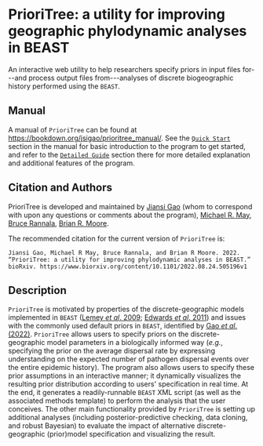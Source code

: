 # PrioriTree: a utility for improving geographic phylodynamic analyses in BEAST
An interactive web utility to help researchers specify priors in input files for---and process output files from---analyses of discrete biogeographic history performed using the `BEAST`.

## Manual
A manual of `PrioriTree` can be found at https://bookdown.org/jsigao/prioritree_manual/.
See the [`Quick Start`](https://bookdown.org/jsigao/prioritree_manual/quick-start.html) section in the manual for basic introduction to the program to get started, and refer to the [`Detailed Guide`](https://bookdown.org/jsigao/prioritree_manual/thorough-guide.html) section there for more detailed explanation and additional features of the program.

## Citation and Authors
PrioriTree is developed and maintained by [Jiansi Gao](mailto:jsigao@gmail.com) (whom to correspond with upon any questions or comments about the program), [Michael R. May](https://rothfelslab.berkeley.edu/home/mike-may/), [Bruce Rannala](http://www.rannala.org/), [Brian R. Moore](http://phylolab.org/).

The recommended citation for the current version of `PrioriTree` is:
```
Jiansi Gao, Michael R May, Bruce Rannala, and Brian R Moore. 2022. “PrioriTree: a utility for improving phylodynamic analyses in BEAST.” bioRxiv. https://www.biorxiv.org/content/10.1101/2022.08.24.505196v1
```

## Description
`PrioriTree` is motivated by properties of the discrete-geographic models implemented in `BEAST` ([Lemey _et al_. 2009](https://journals.plos.org/ploscompbiol/article?id=10.1371/journal.pcbi.1000520); [Edwards _et al_. 2011](https://www.sciencedirect.com/science/article/pii/S0960982211006452)) and issues with the commonly used default priors in `BEAST`, identified by [Gao _et al_. (2022)](https://www.medrxiv.org/content/10.1101/2022.08.24.22278802v1).
`PrioriTree` allows users to specify priors on the discrete-geographic model parameters in a biologically informed way (*e.g.*, specifying the prior on the average dispersal rate by expressing understanding on the expected number of pathogen dispersal events over the entire epidemic history).
The program also allows users to specify these prior assumptions in an interactive manner; it dynamically visualizes the resulting prior distribution according to users' specification in real time.
At the end, it generates a readily-runnable `BEAST` XML script (as well as the associated methods template) to perform the analysis that the user conceives.
The other main functionality provided by `PrioriTree` is setting up additional analyses (including posterior-predictive checking, data cloning, and robust Bayesian) to evaluate the impact of alternative discrete-geographic (prior)model specification and visualizing the result.
